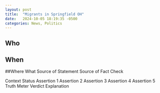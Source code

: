 ```yaml
---
layout: post
title:  "Migrants in Springfield OH"
date:   2024-10-05 18:19:35 -0500
categories: News, Politics
---
```

## Who
## When
##Where
What
Source of Statement
Source of Fact Check

Context
Status
Assertion 1
Assertion 2
Assertion 3
Assertion 4
Assertion 5
Truth Meter
Verdict Explanation
